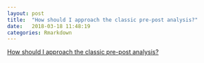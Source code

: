 ```yaml
---
layout: post
title:  "How should I approach the classic pre-post analysis?"
date:   2018-03-18 11:48:19
categories: Rmarkdown
---
```


[How should I approach the classic pre-post analysis?](https://www.rdatagen.net/post/thinking-about-the-run-of-the-mill-pre-post-analysis/)

